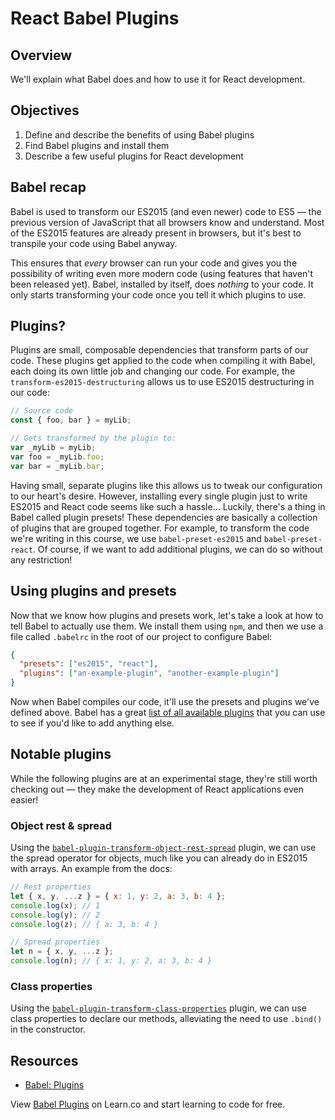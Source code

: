 # React Babel Plugins

## Overview

We'll explain what Babel does and how to use it for React development. 

## Objectives
1. Define and describe the benefits of using Babel plugins
2. Find Babel plugins and install them
2. Describe a few useful plugins for React development

## Babel recap
Babel is used to transform our ES2015 (and even newer) code to ES5 — the previous version of JavaScript that all browsers know and understand. Most of the ES2015 features are already present in browsers, but it's best to transpile your code using Babel anyway.

This ensures that _every_ browser can run your code and gives you the possibility of writing even more modern code (using features that haven't been released yet). Babel, installed by itself, does _nothing_ to your code. It only starts transforming your code once you tell it which plugins to use.

## Plugins?
Plugins are small, composable dependencies that transform parts of our code. These plugins get applied to the code when compiling it with Babel, each doing its own little job and changing our code. For example, the `transform-es2015-destructuring` allows us to use ES2015 destructuring in our code:

```js
// Source code
const { foo, bar } = myLib;

// Gets transformed by the plugin to:
var _myLib = myLib;
var foo = _myLib.foo;
var bar = _myLib.bar;
```

Having small, separate plugins like this allows us to tweak our configuration to our heart's desire. However, installing every single plugin just to write ES2015 and React code seems like such a hassle... Luckily, there's a thing in Babel called plugin presets! These dependencies are basically a collection of plugins that are grouped together. For example, to transform the code we're writing in this course, we use `babel-preset-es2015` and `babel-preset-react`. Of course, if we want to add additional plugins, we can do so without any restriction!

## Using plugins and presets
Now that we know how plugins and presets work, let's take a look at how to tell Babel to actually use them. We install them using `npm`, and then we use a file called `.babelrc` in the root of our project to configure Babel:

```json
{
  "presets": ["es2015", "react"],
  "plugins": ["an-example-plugin", "another-example-plugin"]
}
```

Now when Babel compiles our code, it'll use the presets and plugins we've defined above. Babel has a great [list of all available plugins](https://babeljs.io/docs/plugins/) that you can use to see if you'd like to add anything else.

## Notable plugins
While the following plugins are at an experimental stage, they're still worth checking out — they make the development of React applications even easier!

### Object rest & spread
Using the [`babel-plugin-transform-object-rest-spread`](http://babeljs.io/docs/plugins/transform-object-rest-spread/) plugin, we can use the spread operator for objects, much like you can already do in ES2015 with arrays. An example from the docs:

```js
// Rest properties
let { x, y, ...z } = { x: 1, y: 2, a: 3, b: 4 };
console.log(x); // 1
console.log(y); // 2
console.log(z); // { a: 3, b: 4 }

// Spread properties
let n = { x, y, ...z };
console.log(n); // { x: 1, y: 2, a: 3, b: 4 }
```

### Class properties
Using the [`babel-plugin-transform-class-properties`](http://babeljs.io/docs/plugins/transform-class-properties/) plugin, we can use class properties to declare our methods, alleviating the need to use `.bind()` in the constructor.

## Resources
- [Babel: Plugins](http://babeljs.io/docs/plugins/)

<p class='util--hide'>View <a href='https://learn.co/lessons/react-babel-plugins'>Babel Plugins</a> on Learn.co and start learning to code for free.</p>
